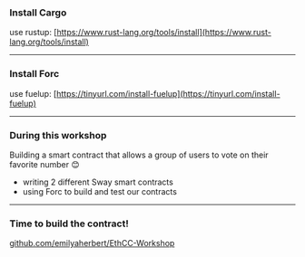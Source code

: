 ### Install Cargo

use rustup: [https://www.rust-lang.org/tools/install](https://www.rust-lang.org/tools/install)

---

### Install Forc

use fuelup: [https://tinyurl.com/install-fuelup](https://tinyurl.com/install-fuelup)

---

### During this workshop

Building a smart contract that allows a group of users to vote on their favorite number 😊

- writing 2 different Sway smart contracts
- using Forc to build and test our contracts

---

### Time to build the contract!

[github.com/emilyaherbert/EthCC-Workshop](https://github.com/emilyaherbert/EthCC-Workshop)